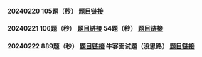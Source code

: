 #### 20240220 105题（秒） [题目链接](https://leetcode.cn/problems/construct-binary-tree-from-preorder-and-inorder-traversal/)
#### 20240221 106题（秒） [题目链接](https://leetcode.cn/problems/construct-binary-tree-from-inorder-and-postorder-traversal/description/) 54题（秒） [题目链接](https://leetcode.cn/problems/spiral-matrix/description/?envType=study-plan-v2&envId=top-100-liked)
#### 20240222 889题（秒） [题目链接](https://leetcode.cn/problems/construct-binary-tree-from-preorder-and-postorder-traversal/description/)  牛客面试题（没思路） [题目链接](https://blog.csdn.net/qq_41398418/article/details/121326229?app_version=6.2.8&code=app_1562916241&csdn_share_tail=%7B%22type%22%3A%22blog%22%2C%22rType%22%3A%22article%22%2C%22rId%22%3A%22121326229%22%2C%22source%22%3A%22Chooper1%22%7D&uLinkId=usr1mkqgl919blen&utm_source=app)
